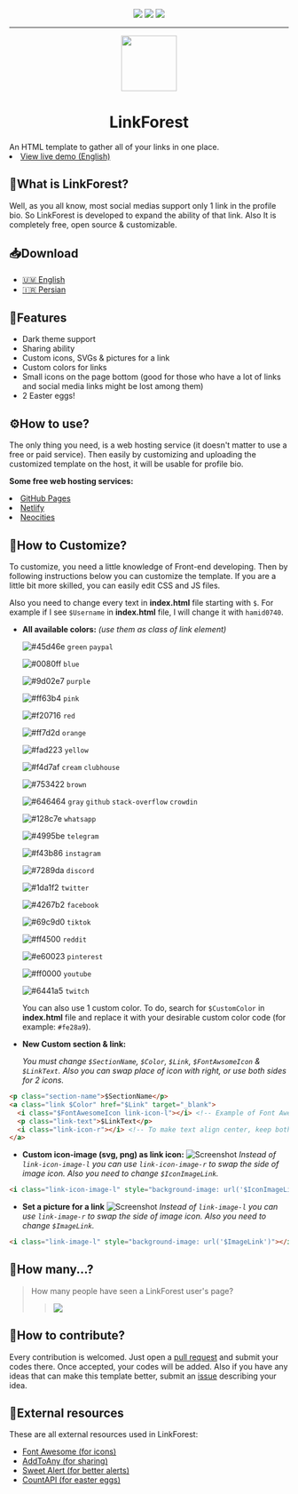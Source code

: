 <p align="center" vertical-align="middle">
<a href="https://hamid0740.github.io/LinkForest/English/README.md"><img src="https://img.shields.io/badge/lang-en__US-green"></a>
<a href="https://hamid0740.github.io/LinkForest/Persian/README.md"><img src="https://img.shields.io/badge/lang-fa__IR-green"></a>
<a href="#"><img src="https://img.shields.io/badge/version-3.1.0-blue"></a>
</p>

- - - -
<p align="center"><img src="https://hamid0740.github.io/LinkForest/logo.png" width="100px"></p>
<h1 align="center">LinkForest</h1>
An HTML template to gather all of your links in one place.
<li><a href="https://hamid0740.github.io/LinkForest/English" target="_blank">View live demo (English)</a></li>


## 🌲What is LinkForest?
Well, as you all know, most social medias support only 1 link in the profile bio. So LinkForest is developed to expand the ability of that link. Also It is completely free, open source & customizable.


## 📥Download
- [🇺🇲 English]()
- [🇮🇷 Persian]()


## 👀Features
- Dark theme support
- Sharing ability
- Custom icons, SVGs & pictures for a link
- Custom colors for links
- Small icons on the page bottom (good for those who have a lot of links and social media links might be lost among them)
- 2 Easter eggs!


## ⚙How to use?
The only thing you need, is a web hosting service (it doesn't matter to use a free or paid service). Then easily by customizing and uploading the customized template on the host, it will be usable for profile bio.

<b>Some free web hosting services:</b>
<li><a href="https://pages.github.com" target="_blank">GitHub Pages</a></li>
<li><a href="https://netlify.com" target="_blank">Netlify</a></li>
<li><a href="https://neocities.org" target="_blank">Neocities</a></li>


## 🎨How to Customize?
To customize, you need a little knowledge of Front-end developing. Then by following instructions below you can customize the template. If you are a little bit more skilled, you can easily edit CSS and JS files.

Also you need to change every text in **index.html** file starting with `$`. For example if I see `$Username` in **index.html** file, I will change it with `hamid0740`.

- **All available colors:** *(use them as class of link element)*

    ![#45d46e](https://via.placeholder.com/20/45d46e/ffffff?text=+) `green` `paypal`

    ![#0080ff](https://via.placeholder.com/20/0080ff/ffffff?text=+) `blue`

    ![#9d02e7](https://via.placeholder.com/20/9d02e7/ffffff?text=+) `purple`

    ![#ff63b4](https://via.placeholder.com/20/ff63b4/ffffff?text=+) `pink`

    ![#f20716](https://via.placeholder.com/20/f20716/ffffff?text=+) `red`

    ![#ff7d2d](https://via.placeholder.com/20/ff7d2d/ffffff?text=+) `orange`

    ![#fad223](https://via.placeholder.com/20/fad223/ffffff?text=+) `yellow`

    ![#f4d7af](https://via.placeholder.com/20/f4d7af/ffffff?text=+) `cream` `clubhouse`

    ![#753422](https://via.placeholder.com/20/753422/ffffff?text=+) `brown`

    ![#646464](https://via.placeholder.com/20/646464/ffffff?text=+) `gray` `github` `stack-overflow` `crowdin`

    ![#128c7e](https://via.placeholder.com/20/128c7e/ffffff?text=+) `whatsapp`

    ![#4995be](https://via.placeholder.com/20/4995be/ffffff?text=+) `telegram`

    ![#f43b86](https://via.placeholder.com/20/f43b86/ffffff?text=+) `instagram`

    ![#7289da](https://via.placeholder.com/20/7289da/ffffff?text=+) `discord`

    ![#1da1f2](https://via.placeholder.com/20/1da1f2/ffffff?text=+) `twitter`

    ![#4267b2](https://via.placeholder.com/20/4267b2/ffffff?text=+) `facebook`

    ![#69c9d0](https://via.placeholder.com/20/69c9d0/ffffff?text=+) `tiktok`

    ![#ff4500](https://via.placeholder.com/20/ff4500/ffffff?text=+) `reddit`

    ![#e60023](https://via.placeholder.com/20/e60023/ffffff?text=+) `pinterest`

    ![#ff0000](https://via.placeholder.com/20/ff0000/ffffff?text=+) `youtube`

    ![#6441a5](https://via.placeholder.com/20/6441a5/ffffff?text=+) `twitch`

    You can also use 1 custom color. To do, search for `$CustomColor` in **index.html** file and replace it with your desirable custom color code (for example: `#fe28a9`).

- **New Custom section & link:**

    *You must change `$SectionName`, `$Color`, `$Link`, `$FontAwsomeIcon` & `$LinkText`. Also you can swap place of icon with right, or use both sides for 2 icons.*

```HTML
<p class="section-name">$SectionName</p>
<a class="link $Color" href="$Link" target="_blank">
  <i class="$FontAwesomeIcon link-icon-l"></i> <!-- Example of Font Awesome icon: 'fab fa-github' -->
  <p class="link-text">$LinkText</p>
  <i class="link-icon-r"></i> <!-- To make text align center, keep both 'link-icon-l' and 'link-icon-r' elements. EVEN HAVING NO ICON OR IMAGE -->
</a>
```

- **Custom icon-image (svg, png) as link icon:**
    ![Screenshot](https://i.ibb.co/KbDgTCv/Link-Forest-link-icon-image.jpg)
    *Instead of `link-icon-image-l` you can use `link-icon-image-r` to swap the side of image icon. Also you need to change `$IconImageLink`.*

```HTML
<i class="link-icon-image-l" style="background-image: url('$IconImageLink')"></i>
```

- **Set a picture for a link**
    ![Screenshot](https://i.ibb.co/VQsgVD1/Link-Forest-link-image.jpg)
    *Instead of `link-image-l` you can use `link-image-r` to swap the side of image icon. Also you need to change `$ImageLink`.*

```HTML
<i class="link-image-l" style="background-image: url('$ImageLink')"></i>
```


## 👥How many...?
> How many people have seen a LinkForest user's page?
>> ![](https://img.shields.io/badge/dynamic/json?color=brightgreen&label=Seen&query=value&url=https%3A%2F%2Fapi.countapi.xyz%2Fget%2FLinkForest%2F&logo=data:image/svg+xml;base64,PHN2ZyB4bWxucz0iaHR0cDovL3d3dy53My5vcmcvMjAwMC9zdmciIHdpZHRoPSIyNCIgaGVpZ2h0PSIyNCIgdmlld0JveD0iMCAwIDI0IDI0Ij48cGF0aCBmaWxsPSIjNGNjNTFlIiBkPSJNMTUgMTJjMCAxLjY1NC0xLjM0NiAzLTMgM3MtMy0xLjM0Ni0zLTMgMS4zNDYtMyAzLTMgMyAxLjM0NiAzIDN6bTktLjQ0OXMtNC4yNTIgOC40NDktMTEuOTg1IDguNDQ5Yy03LjE4IDAtMTIuMDE1LTguNDQ5LTEyLjAxNS04LjQ0OXM0LjQ0Ni03LjU1MSAxMi4wMTUtNy41NTFjNy42OTQgMCAxMS45ODUgNy41NTEgMTEuOTg1IDcuNTUxem0tNyAuNDQ5YzAtMi43NTctMi4yNDMtNS01LTVzLTUgMi4yNDMtNSA1IDIuMjQzIDUgNSA1IDUtMi4yNDMgNS01eiIvPjwvc3ZnPg==)


## 📝How to contribute?
Every contribution is welcomed. Just open a [pull request](https://github.com/hamid0740/LinkForest/pulls) and submit your codes there. Once accepted, your codes will be added. Also if you have any ideas that can make this template better, submit an [issue](https://github.com/hamid0740/LinkForest/issues) describing your idea.


## 🧰External resources
These are all external resources used in LinkForest:
- [Font Awesome (for icons)](https://fontawesome.com)
- [AddToAny (for sharing)](https://addtoany.com)
- [Sweet Alert (for better alerts)](https://sweetalert.js.org)
- [CountAPI (for easter eggs)](https://countapi.xyz)
